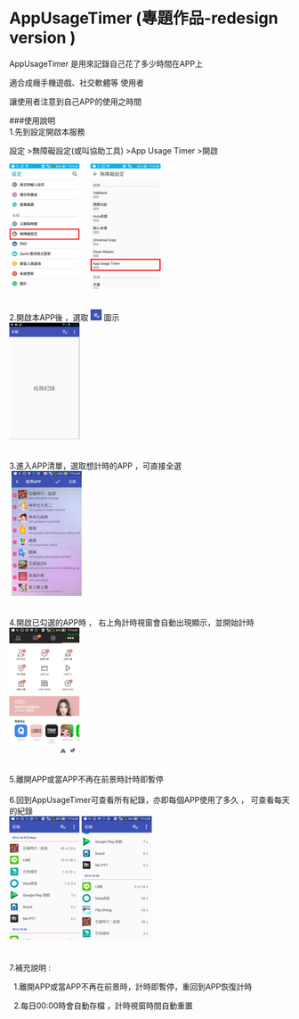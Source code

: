 # AppUsageTimer (專題作品-redesign version )
 
AppUsageTimer 是用來記錄自己花了多少時間在APP上 

適合成癮手機遊戲、社交軟體等 使用者 

讓使用者注意到自己APP的使用之時間 

###使用說明  
1.先到設定開啟本服務  

設定 >無障礙設定(或叫協助工具) >App Usage Timer >開啟
<div>
<img src="https://raw.githubusercontent.com/Derrick567/AppUsageTimer/master/images/0004.jpg" width="25%" height="25%">     
<img src="https://raw.githubusercontent.com/Derrick567/AppUsageTimer/master/images/img2.jpg" width="25%" height="25%">
</div>
<br/><br/>
2.開啟本APP後 ，選取
<img src="https://raw.githubusercontent.com/Derrick567/AppUsageTimer/master/images/003.png" width="20px" height="20px"> 圖示

<div>
<img src="https://raw.githubusercontent.com/Derrick567/AppUsageTimer/master/images/002.png" width="25%" height="25%">
</div>
<br/><br/>
3.進入APP清單，選取想計時的APP ，可直接全選
<div>
  <img src="https://raw.githubusercontent.com/Derrick567/AppUsageTimer/master/images/img3.jpg" width="25%" height="25%"> 
</div>  
<br/><br/>
4.開啟已勾選的APP時 ， 右上角計時視窗會自動出現顯示，並開始計時
<div>
<img src="https://raw.githubusercontent.com/Derrick567/AppUsageTimer/master/images/img1.jpg" width="25%" height="25%">
</div>
<br/><br/>
5.離開APP或當APP不再在前景時計時即暫停
<br/><br/>
6.回到AppUsageTimer可查看所有紀錄，亦即每個APP使用了多久 ， 可查看每天的紀錄
<div>
<img src="https://raw.githubusercontent.com/Derrick567/AppUsageTimer/master/images/ill4_1.jpg" width="25%" height="25%">
<img src="https://raw.githubusercontent.com/Derrick567/AppUsageTimer/master/images/img4.jpg" width="25%" height="25%">
</div>
<br/><br/>
7.補充說明 :  

   1.離開APP或當APP不再在前景時，計時即暫停，重回到APP恢復計時  
   
   2.每日00:00時會自動存檔 ，計時視窗時間自動重置
